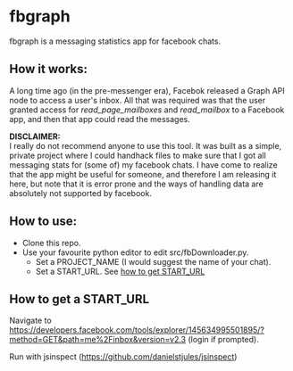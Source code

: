 # fbgraph
fbgraph is a messaging statistics app for facebook chats.

## How it works:  
A long time ago (in the pre-messenger era), Facebok released a Graph API node to access a user's inbox. All that was required was that the user granted access for *read_page_mailboxes* and *read_mailbox* to a Facebook app, and then that app could read the messages. 

**DISCLAIMER:**  
I really do not recommend anyone to use this tool. It was built as a simple, private project where I could handhack files to make sure that I got all messaging stats for (some of) my facebook chats. I have come to realize that the app might be useful for someone, and therefore I am releasing it here, but note that it is error prone and the ways of handling data are absolutely not supported by facebook.


## How to use:
* Clone this repo.  
* Use your favourite python editor to edit src/fbDownloader.py.
  * Set a PROJECT_NAME (I would suggest the name of your chat).
  * Set a START_URL. See [how to get START_URL](#how-to-get-start_url)
  
## How to get a START_URL  
Navigate to https://developers.facebook.com/tools/explorer/145634995501895/?method=GET&path=me%2Finbox&version=v2.3 (login if prompted).





Run with jsinspect (https://github.com/danielstjules/jsinspect)
